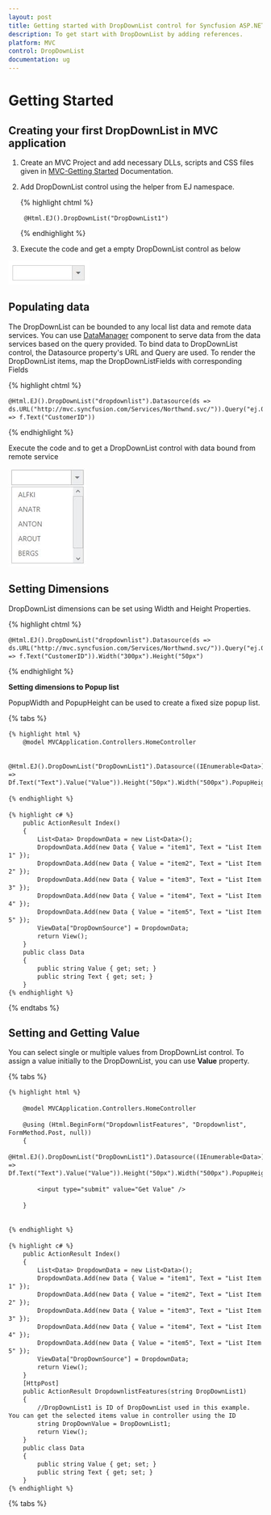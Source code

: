 ```yaml
---
layout: post
title: Getting started with DropDownList control for Syncfusion ASP.NET MVC
description: To get start with DropDownList by adding references.
platform: MVC
control: DropDownList
documentation: ug
---
```


# Getting Started

## Creating your first DropDownList in MVC application
1. Create an MVC Project and add necessary DLLs, scripts and CSS files given in [MVC-Getting Started](http://help.syncfusion.com/aspnetmvc/getting-started#manual-integration-of-syncfusion-mvc-components-into-newexisting-mvc-applications) Documentation.

2. Add DropDownList control using the helper from EJ namespace. 

    {% highlight chtml %}

        @Html.EJ().DropDownList("DropDownList1")
            
    {% endhighlight %}

3. Execute the code and get a empty DropDownList control as below

![](Getteing-Started_images/Getteing-Started_img1.jpeg)

## Populating data

The DropDownList can be bounded to any local list data and remote data services. You can use [DataManager](http://help.syncfusion.com/js/datamanager/overview) component to serve data from the data services based on the query provided. To bind data to DropDownList control, the Datasource property's URL and Query are used. To render the DropDownList items, map the DropDownListFields with corresponding Fields <br/>
 
	
{% highlight chtml %}

    @Html.EJ().DropDownList("dropdownlist").Datasource(ds => ds.URL("http://mvc.syncfusion.com/Services/Northwnd.svc/")).Query("ej.Query().from('Customers').take(6)").DropDownListFields(f => f.Text("CustomerID"))	

{% endhighlight %}

Execute the code and to get a DropDownList control with data bound from remote service

![](Getteing-Started_images/Getteing-Started_img2.jpeg)

## Setting Dimensions

DropDownList dimensions can be set using Width and Height Properties.
	
{% highlight chtml %}

    @Html.EJ().DropDownList("dropdownlist").Datasource(ds => ds.URL("http://mvc.syncfusion.com/Services/Northwnd.svc/")).Query("ej.Query().from('Customers').take(6)").DropDownListFields(f => f.Text("CustomerID")).Width("300px").Height("50px")

{% endhighlight %}

**Setting dimensions to Popup list**

PopupWidth and PopupHeight can be used to create a fixed size popup list.

{% tabs %}

	{% highlight html %}
        @model MVCApplication.Controllers.HomeController
        
        @Html.EJ().DropDownList("DropDownList1").Datasource((IEnumerable<Data>)ViewData["DropDownSource"]).DropDownListFields(Df => Df.Text("Text").Value("Value")).Height("50px").Width("500px").PopupHeight("200px").PopupWidth("300px")
		
	{% endhighlight %}
    
    {% highlight c# %}
        public ActionResult Index()
        {
            List<Data> DropdownData = new List<Data>();
            DropdownData.Add(new Data { Value = "item1", Text = "List Item 1" });
            DropdownData.Add(new Data { Value = "item2", Text = "List Item 2" });
            DropdownData.Add(new Data { Value = "item3", Text = "List Item 3" });
            DropdownData.Add(new Data { Value = "item4", Text = "List Item 4" });
            DropdownData.Add(new Data { Value = "item5", Text = "List Item 5" });
            ViewData["DropDownSource"] = DropdownData;
            return View();
        }
        public class Data
        {
            public string Value { get; set; }
            public string Text { get; set; }
        }
    {% endhighlight %}
    
 {% endtabs %}
	
## Setting and Getting Value

You can select single or multiple values from DropDownList control. To assign a value initially to the DropDownList, you can use <b>Value</b> property.

{% tabs %}
	
    {% highlight html %}
        
        @model MVCApplication.Controllers.HomeController
        
        @using (Html.BeginForm("DropdownlistFeatures", "Dropdownlist", FormMethod.Post, null))
        {
            @Html.EJ().DropDownList("DropDownList1").Datasource((IEnumerable<Data>)ViewData["DropDownSource"]).DropDownListFields(Df => Df.Text("Text").Value("Value")).Height("50px").Width("500px").PopupHeight("200px").PopupWidth("300px").Value("item3")
            
            <input type="submit" value="Get Value" />
            
        }
        

	{% endhighlight %}
    
    {% highlight c# %}
        public ActionResult Index()
        {
            List<Data> DropdownData = new List<Data>();
            DropdownData.Add(new Data { Value = "item1", Text = "List Item 1" });
            DropdownData.Add(new Data { Value = "item2", Text = "List Item 2" });
            DropdownData.Add(new Data { Value = "item3", Text = "List Item 3" });
            DropdownData.Add(new Data { Value = "item4", Text = "List Item 4" });
            DropdownData.Add(new Data { Value = "item5", Text = "List Item 5" });
            ViewData["DropDownSource"] = DropdownData;
            return View();
        }
        [HttpPost]
        public ActionResult DropdownlistFeatures(string DropDownList1)
        {
            //DropDownList1 is ID of DropDownList used in this example. You can get the selected items value in controller using the ID
            string DropDownValue = DropDownList1;
            return View();
        }
        public class Data
        {
            public string Value { get; set; }
            public string Text { get; set; }
        }
    {% endhighlight %}

{% tabs %}

